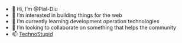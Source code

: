 - 👋 Hi, I’m @Pial-Diu
- 👀 I’m interested in building things for the web
- 🌱 I’m currently learning development operation technologies
- 💞️ I’m looking to collaborate on something that helps the community
- 📫 [TechnoStupid](https://technostupid.com)

<!---
Pial-Diu/Pial-Diu is a ✨ special ✨ repository because its `README.md` (this file) appears on your GitHub profile.
You can click the Preview link to take a look at your changes.
--->
